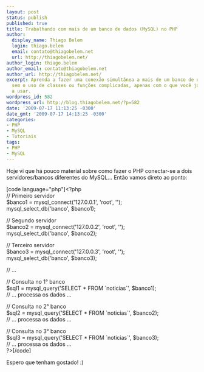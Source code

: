 ```yaml
---
layout: post
status: publish
published: true
title: Trabalhando com mais de um banco de dados (MySQL) no PHP
author:
  display_name: Thiago Belem
  login: thiago.belem
  email: contato@thiagobelem.net
  url: http://thiagobelem.net/
author_login: thiago.belem
author_email: contato@thiagobelem.net
author_url: http://thiagobelem.net/
excerpt: Aprenda a fazer uma conexão simultânea a mais de um banco de dados do MySQL
  sem o uso de classes ou funções complicadas, apenas com o que você já está acostumado
  a usar.
wordpress_id: 582
wordpress_url: http://blog.thiagobelem.net/?p=582
date: '2009-07-17 11:13:25 -0300'
date_gmt: '2009-07-17 14:13:25 -0300'
categories:
- PHP
- MySQL
- Tutoriais
tags:
- PHP
- MySQL
---
```

<p>Hoje vi que há pouco material sobre como fazer o PHP conectar-se a dois servidores/bancos diferentes do MySQL... Então vamos direto ao ponto:</p>
<p>[code language="php"]&lt;?php<br />
	// Primeiro servidor<br />
	$banco1 = mysql_connect('127.0.0.1', 'root', '');<br />
	mysql_select_db('banco', $banco1);</p>
<p>	// Segundo servidor<br />
	$banco2 = mysql_connect('127.0.0.2', 'root', '');<br />
	mysql_select_db('banco', $banco2);</p>
<p>	// Terceiro servidor<br />
	$banco3 = mysql_connect('127.0.0.3', 'root', '');<br />
	mysql_select_db('banco', $banco3);</p>
<p>	// ...</p>
<p>	// Consulta no 1° banco<br />
	$sql1 = mysql_query('SELECT * FROM `noticias`', $banco1);<br />
	// ... processa os dados ...</p>
<p>	// Consulta no 2° banco<br />
	$sql2 = mysql_query('SELECT * FROM `noticias`', $banco2);<br />
	// ... processa os dados ...</p>
<p>	// Consulta no 3° banco<br />
	$sql3 = mysql_query('SELECT * FROM `noticias`', $banco3);<br />
	// ... processa os dados ...<br />
?&gt;[/code]</p>
<p>Espero que tenham gostado! :)</p>
